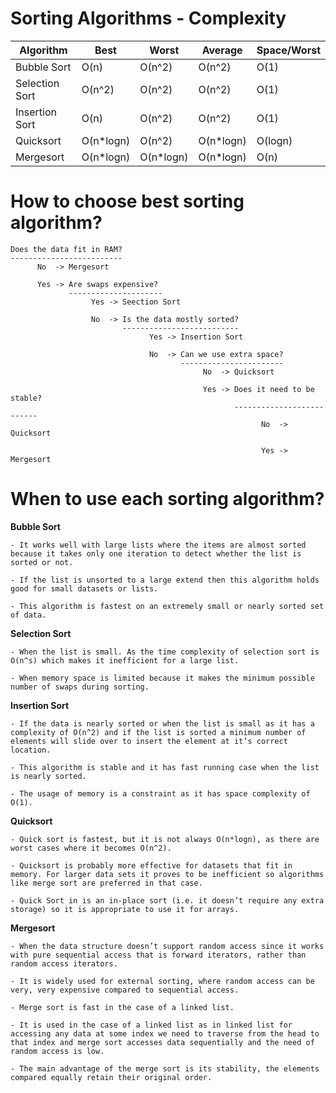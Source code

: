   # Sorting Algorithms - Complexity

|  Algorithm	      |  Best          |  Worst       |  Average     |  Space/Worst  |
|  ---------------  |  ------------  |  ----------  |  ----------  |  -----------  | 
|  Bubble Sort      |  O(n)          |  O(n^2)      |  O(n^2)      |  O(1)         |      
|  Selection Sort   |  O(n^2)        |  O(n^2)      |  O(n^2)      |  O(1)         |         
|  Insertion Sort   |  O(n)          |  O(n^2)      |  O(n^2)      |  O(1)         |           
|  Quicksort        |  O(n*logn)     |  O(n^2)      |  O(n*logn)   |  O(logn)      |               
|  Mergesort        |  O(n*logn)     |  O(n*logn)   |  O(n*logn)   |  O(n)         |         


# How to choose best sorting algorithm?

    Does the data fit in RAM? 
    ------------------------- 
          No  -> Mergesort
   
          Yes -> Are swaps expensive? 
                 ---------------------
                      Yes -> Seection Sort
              
                      No  -> Is the data mostly sorted? 
                             --------------------------
                                   Yes -> Insertion Sort
                          
                                   No  -> Can we use extra space?
                                          -----------------------
                                               No  -> Quicksort
                                       
                                               Yes -> Does it need to be stable? 
                                                      --------------------------
                                                            No  -> Quicksort
                                                    
                                                            Yes -> Mergesort  
                     
                     
# When to use each sorting algorithm?

**Bubble Sort**

```
- It works well with large lists where the items are almost sorted because it takes only one iteration to detect whether the list is sorted or not. 

- If the list is unsorted to a large extend then this algorithm holds good for small datasets or lists.

- This algorithm is fastest on an extremely small or nearly sorted set of data.
```

**Selection Sort**

```
- When the list is small. As the time complexity of selection sort is O(n^s) which makes it inefficient for a large list.

- When memory space is limited because it makes the minimum possible number of swaps during sorting.
```

**Insertion Sort**

```
- If the data is nearly sorted or when the list is small as it has a complexity of O(n^2) and if the list is sorted a minimum number of elements will slide over to insert the element at it’s correct location.

- This algorithm is stable and it has fast running case when the list is nearly sorted.

- The usage of memory is a constraint as it has space complexity of O(1).
```

**Quicksort**

```
- Quick sort is fastest, but it is not always O(n*logn), as there are worst cases where it becomes O(n^2).

- Quicksort is probably more effective for datasets that fit in memory. For larger data sets it proves to be inefficient so algorithms like merge sort are preferred in that case.

- Quick Sort in is an in-place sort (i.e. it doesn’t require any extra storage) so it is appropriate to use it for arrays.
```

**Mergesort**

```
- When the data structure doesn’t support random access since it works with pure sequential access that is forward iterators, rather than random access iterators.

- It is widely used for external sorting, where random access can be very, very expensive compared to sequential access.

- Merge sort is fast in the case of a linked list.

- It is used in the case of a linked list as in linked list for accessing any data at some index we need to traverse from the head to that index and merge sort accesses data sequentially and the need of random access is low.

- The main advantage of the merge sort is its stability, the elements compared equally retain their original order.
```



                     
                     
